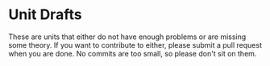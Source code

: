# Unit Drafts

These are units that either do not have enough problems or are missing some theory. If you want to contribute to either, please submit a pull request when you are done. No commits are too small, so please don't sit on them.